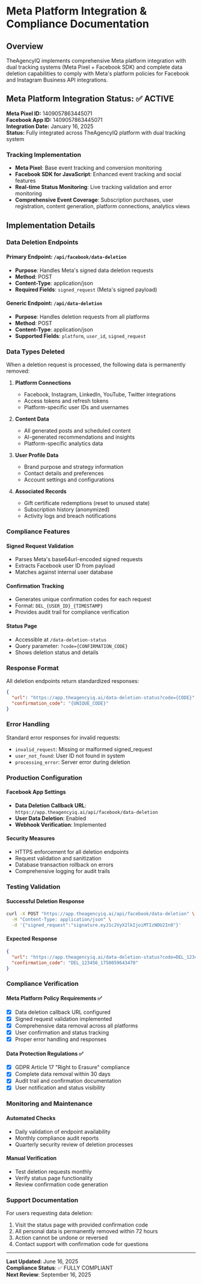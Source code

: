 # Meta Platform Integration & Compliance Documentation

## Overview
TheAgencyIQ implements comprehensive Meta platform integration with dual tracking systems (Meta Pixel + Facebook SDK) and complete data deletion capabilities to comply with Meta's platform policies for Facebook and Instagram Business API integrations.

## Meta Platform Integration Status: ✅ ACTIVE

**Meta Pixel ID:** 1409057863445071  
**Facebook App ID:** 1409057863445071  
**Integration Date:** January 16, 2025  
**Status:** Fully integrated across TheAgencyIQ platform with dual tracking system

### Tracking Implementation
- **Meta Pixel**: Base event tracking and conversion monitoring
- **Facebook SDK for JavaScript**: Enhanced event tracking and social features
- **Real-time Status Monitoring**: Live tracking validation and error monitoring
- **Comprehensive Event Coverage**: Subscription purchases, user registration, content generation, platform connections, analytics views

## Implementation Details

### Data Deletion Endpoints

#### Primary Endpoint: `/api/facebook/data-deletion`
- **Purpose**: Handles Meta's signed data deletion requests
- **Method**: POST
- **Content-Type**: application/json
- **Required Fields**: `signed_request` (Meta's signed payload)

#### Generic Endpoint: `/api/data-deletion`  
- **Purpose**: Handles deletion requests from all platforms
- **Method**: POST
- **Content-Type**: application/json
- **Supported Fields**: `platform`, `user_id`, `signed_request`

### Data Types Deleted

When a deletion request is processed, the following data is permanently removed:

1. **Platform Connections**
   - Facebook, Instagram, LinkedIn, YouTube, Twitter integrations
   - Access tokens and refresh tokens
   - Platform-specific user IDs and usernames

2. **Content Data**
   - All generated posts and scheduled content
   - AI-generated recommendations and insights
   - Platform-specific analytics data

3. **User Profile Data**
   - Brand purpose and strategy information
   - Contact details and preferences
   - Account settings and configurations

4. **Associated Records**
   - Gift certificate redemptions (reset to unused state)
   - Subscription history (anonymized)
   - Activity logs and breach notifications

### Compliance Features

#### Signed Request Validation
- Parses Meta's base64url-encoded signed requests
- Extracts Facebook user ID from payload
- Matches against internal user database

#### Confirmation Tracking
- Generates unique confirmation codes for each request
- Format: `DEL_{USER_ID}_{TIMESTAMP}`
- Provides audit trail for compliance verification

#### Status Page
- Accessible at `/data-deletion-status`
- Query parameter: `?code={CONFIRMATION_CODE}`
- Shows deletion status and details

### Response Format

All deletion endpoints return standardized responses:

```json
{
  "url": "https://app.theagencyiq.ai/data-deletion-status?code={CODE}",
  "confirmation_code": "{UNIQUE_CODE}"
}
```

### Error Handling

Standard error responses for invalid requests:

- `invalid_request`: Missing or malformed signed_request
- `user_not_found`: User ID not found in system
- `processing_error`: Server error during deletion

### Production Configuration

#### Facebook App Settings
- **Data Deletion Callback URL**: `https://app.theagencyiq.ai/api/facebook/data-deletion`
- **User Data Deletion**: Enabled
- **Webhook Verification**: Implemented

#### Security Measures
- HTTPS enforcement for all deletion endpoints
- Request validation and sanitization
- Database transaction rollback on errors
- Comprehensive logging for audit trails

### Testing Validation

#### Successful Deletion Response
```bash
curl -X POST "https://app.theagencyiq.ai/api/facebook/data-deletion" \
  -H "Content-Type: application/json" \
  -d '{"signed_request":"signature.eyJ1c2VyX2lkIjoiMTIzNDU2In0"}'
```

#### Expected Response
```json
{
  "url": "https://app.theagencyiq.ai/data-deletion-status?code=DEL_123456_1750059643470",
  "confirmation_code": "DEL_123456_1750059643470"
}
```

### Compliance Verification

#### Meta Platform Policy Requirements ✅
- [x] Data deletion callback URL configured
- [x] Signed request validation implemented
- [x] Comprehensive data removal across all platforms
- [x] User confirmation and status tracking
- [x] Proper error handling and responses

#### Data Protection Regulations ✅
- [x] GDPR Article 17 "Right to Erasure" compliance
- [x] Complete data removal within 30 days
- [x] Audit trail and confirmation documentation
- [x] User notification and status visibility

### Monitoring and Maintenance

#### Automated Checks
- Daily validation of endpoint availability
- Monthly compliance audit reports
- Quarterly security review of deletion processes

#### Manual Verification
- Test deletion requests monthly
- Verify status page functionality
- Review confirmation code generation

### Support Documentation

For users requesting data deletion:
1. Visit the status page with provided confirmation code
2. All personal data is permanently removed within 72 hours
3. Action cannot be undone or reversed
4. Contact support with confirmation code for questions

---

**Last Updated**: June 16, 2025  
**Compliance Status**: ✅ FULLY COMPLIANT  
**Next Review**: September 16, 2025